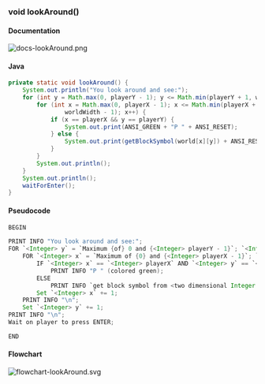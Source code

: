 ### void lookAround()

#### Documentation

<img src="./docs/src/docs-lookAround.png" alt="docs-lookAround.png"/>

#### Java

```java
private static void lookAround() {
    System.out.println("You look around and see:");
    for (int y = Math.max(0, playerY - 1); y <= Math.min(playerY + 1, worldHeight - 1); y++) {
        for (int x = Math.max(0, playerX - 1); x <= Math.min(playerX + 1,
                worldWidth - 1); x++) {
            if (x == playerX && y == playerY) {
                System.out.print(ANSI_GREEN + "P " + ANSI_RESET);
            } else {
                System.out.print(getBlockSymbol(world[x][y]) + ANSI_RESET);
            }
        }
        System.out.println();
    }
    System.out.println();
    waitForEnter();
}
```

#### Pseudocode

```java
BEGIN

PRINT INFO "You look around and see:";
FOR `<Integer> y` = `Maximum {of} 0 and {<Integer> playerY - 1}`; `<Integer> y` <= `Minimum of {<Integer> playerY + 1} and {<Integer> worldHeight - 1}`
    FOR `<Integer> x` = `Maximum of {0} and {<Integer> playerX - 1}`; `<Integer> x` <= `Minimum of {<Integer> playerX + 1} and {<Integer> worldWidth - 1}`
        IF `<Integer> x` == `<Integer> playerX` AND `<Integer> y` == `<Integer> playerY`
            PRINT INFO "P " (colored green);
        ELSE
            PRINT INFO `get block symbol from <two dimensional Integer array> world @ indexes <Integer> x, <Integer> y`;
        Set `<Integer> x` += 1;
    PRINT INFO "\n";
    Set `<Integer> y` += 1;
PRINT INFO "\n";
Wait on player to press ENTER;

END
```

<div style="page-break-after: always;"></div>

#### Flowchart

<img src="./functions/src/flowchart-lookAround.svg" alt="flowchart-lookAround.svg"/>
